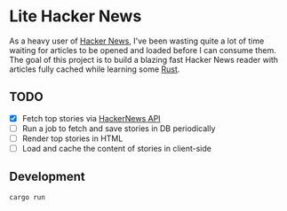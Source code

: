 # Lite Hacker News

As a heavy user of [Hacker News](https://news.ycombinator.com/), I've been wasting quite a lot of time waiting for articles to be opened and loaded before I can consume them. The goal of this project is to build a blazing fast Hacker News reader with articles fully cached while learning some [Rust](https://www.rust-lang.org).

## TODO

- [x] Fetch top stories via [HackerNews API](https://github.com/HackerNews/API)
- [ ] Run a job to fetch and save stories in DB periodically
- [ ] Render top stories in HTML
- [ ] Load and cache the content of stories in client-side

## Development

```bash
cargo run
```